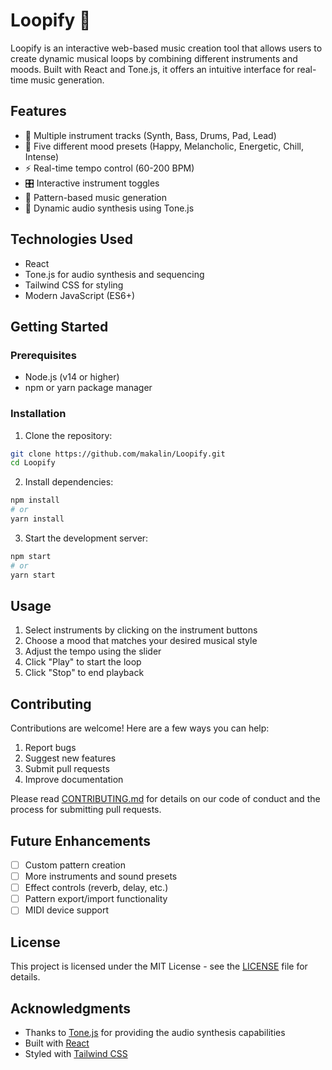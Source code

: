 # Loopify 🎵

Loopify is an interactive web-based music creation tool that allows users to create dynamic musical loops by combining different instruments and moods. Built with React and Tone.js, it offers an intuitive interface for real-time music generation.

## Features

- 🎹 Multiple instrument tracks (Synth, Bass, Drums, Pad, Lead)
- 🎨 Five different mood presets (Happy, Melancholic, Energetic, Chill, Intense)
- ⚡ Real-time tempo control (60-200 BPM)
- 🎛️ Interactive instrument toggles
- 🎯 Pattern-based music generation
- 🎼 Dynamic audio synthesis using Tone.js

## Technologies Used

- React
- Tone.js for audio synthesis and sequencing
- Tailwind CSS for styling
- Modern JavaScript (ES6+)

## Getting Started

### Prerequisites

- Node.js (v14 or higher)
- npm or yarn package manager

### Installation

1. Clone the repository:
```bash
git clone https://github.com/makalin/Loopify.git
cd Loopify
```

2. Install dependencies:
```bash
npm install
# or
yarn install
```

3. Start the development server:
```bash
npm start
# or
yarn start
```

## Usage

1. Select instruments by clicking on the instrument buttons
2. Choose a mood that matches your desired musical style
3. Adjust the tempo using the slider
4. Click "Play" to start the loop
5. Click "Stop" to end playback

## Contributing

Contributions are welcome! Here are a few ways you can help:

1. Report bugs
2. Suggest new features
3. Submit pull requests
4. Improve documentation

Please read [CONTRIBUTING.md](CONTRIBUTING.md) for details on our code of conduct and the process for submitting pull requests.

## Future Enhancements

- [ ] Custom pattern creation
- [ ] More instruments and sound presets
- [ ] Effect controls (reverb, delay, etc.)
- [ ] Pattern export/import functionality
- [ ] MIDI device support

## License

This project is licensed under the MIT License - see the [LICENSE](LICENSE) file for details.

## Acknowledgments

- Thanks to [Tone.js](https://tonejs.github.io/) for providing the audio synthesis capabilities
- Built with [React](https://reactjs.org/)
- Styled with [Tailwind CSS](https://tailwindcss.com/)
